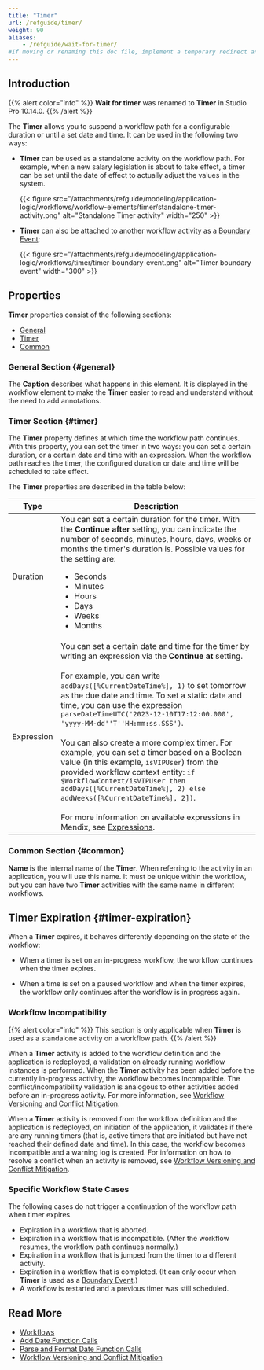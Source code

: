 ```yaml
---
title: "Timer"
url: /refguide/timer/
weight: 90
aliases:
    - /refguide/wait-for-timer/
#If moving or renaming this doc file, implement a temporary redirect and let the respective team know they should update the URL in the product. See Mapping to Products for more details.
---
```


## Introduction

{{% alert color="info" %}}
**Wait for timer** was renamed to **Timer** in Studio Pro 10.14.0.
{{% /alert %}}

The **Timer** allows you to suspend a workflow path for a configurable duration or until a set date and time. It can be used in the following two ways:

* **Timer** can be used as a standalone activity on the workflow path. For example, when a new salary legislation is about to take effect, a timer can be set until the date of effect to actually adjust the values in the system.

    {{< figure src="/attachments/refguide/modeling/application-logic/workflows/workflow-elements/timer/standalone-timer-activity.png" alt="Standalone Timer activity" width="250" >}}

* **Timer** can also be attached to another workflow activity as a [Boundary Event](/refguide/boundary-events/):

    {{< figure src="/attachments/refguide/modeling/application-logic/workflows/timer/timer-boundary-event.png" alt="Timer boundary event" width="300" >}}

## Properties

**Timer** properties consist of the following sections:

* [General](#general)
* [Timer](#timer)
* [Common](#common)

### General Section {#general}

The **Caption** describes what happens in this element. It is displayed in the workflow element to make the **Timer** easier to read and understand without the need to add annotations.

### Timer Section {#timer}

The **Timer** property defines at which time the workflow path continues. With this property, you can set the timer in two ways: you can set a certain duration, or a certain date and time with an expression. When the workflow path reaches the timer, the configured duration or date and time will be scheduled to take effect.

The **Timer** properties are described in the table below:

| Type | Description |
| --- | --- |
| Duration | You can set a certain duration for the timer. With the **Continue after** setting, you can indicate the number of seconds, minutes, hours, days, weeks or months the timer's duration is. Possible values for the setting are:<br /><ul><li>Seconds</li><li>Minutes</li><li>Hours</li><li>Days</li><li>Weeks</li><li>Months</li> </ul> |
| Expression | You can set a certain date and time for the timer by writing an expression via the **Continue at** setting.<br><br>For example, you can write `addDays([%CurrentDateTime%], 1)` to set tomorrow as the due date and time. To set a static date and time, you can use the expression `parseDateTimeUTC('2023-12-10T17:12:00.000', 'yyyy-MM-dd''T''HH:mm:ss.SSS')`.<br><br>You can also create a more complex timer. For example, you can set a timer based on a Boolean value (in this example, `isVIPUser`) from the provided workflow context entity: `if $WorkflowContext/isVIPUser then addDays([%CurrentDateTime%], 2) else addWeeks([%CurrentDateTime%], 2])`.<br><br>For more information on available expressions in Mendix, see [Expressions](/refguide/expressions/). |

### Common Section {#common}

**Name** is the internal name of the **Timer**. When referring to the activity in an application, you will use this name. It must be unique within the workflow, but you can have two **Timer** activities with the same name in different workflows.

## Timer Expiration {#timer-expiration}

When a **Timer** expires, it behaves differently depending on the state of the workflow:

* When a timer is set on an in-progress workflow, the workflow continues when the timer expires.

* When a time is set on a paused workflow and when the timer expires, the workflow only continues after the workflow is in progress again.

### Workflow Incompatibility

{{% alert color="info" %}}
This section is only applicable when **Timer** is used as a standalone activity on a workflow path.
{{% /alert %}}

When a **Timer** activity is added to the workflow definition and the application is redeployed, a validation on already running workflow instances is performed. When the **Timer** activity has been added before the currently in-progress activity, the workflow becomes incompatible. The conflict/incompatibility validation is analogous to other activities added before an in-progress activity. For more information, see [Workflow Versioning and Conflict Mitigation](/refguide/workflow-versioning/).

When a **Timer** activity is removed from the workflow definition and the application is redeployed, on initiation of the application, it validates if there are any running timers (that is, active timers that are initiated but have not reached their defined date and time). In this case, the workflow becomes incompatible and a warning log is created. For information on how to resolve a conflict when an activity is removed, see [Workflow Versioning and Conflict Mitigation](/refguide/workflow-versioning/).

### Specific Workflow State Cases

The following cases do not trigger a continuation of the workflow path when timer expires.

* Expiration in a workflow that is aborted.
* Expiration in a workflow that is incompatible. (After the workflow resumes, the workflow path continues normally.)
* Expiration in a workflow that is jumped from the timer to a different activity. 
* Expiration in a workflow that is completed. (It can only occur when **Timer** is used as a [Boundary Event](/refguide/boundary-events/).)
* A workflow is restarted and a previous timer was still scheduled.

## Read More

* [Workflows](/refguide/workflows/)
* [Add Date Function Calls](/refguide/add-date-function-calls/)
* [Parse and Format Date Function Calls](/refguide/parse-and-format-date-function-calls/)
* [Workflow Versioning and Conflict Mitigation](/refguide/workflow-versioning/)
